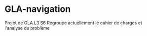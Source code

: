 # GLA-navigation
Projet de GLA L3 S6
Regroupe actuellement le cahier de charges et l'analyse du problème
